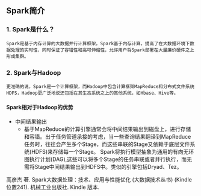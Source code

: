 ## Spark简介
### 1. Spark是什么？
    Spark是基于内存计算的大数据并行计算框架。Spark基于内存计算，提高了在大数据环境下数据处理的实时性，同时保证了容错性和高可伸缩性，允许用户将Spark部署在大量廉价硬件之上形成集群。

### 2. Spark与Hadoop

    更准确的说，Spark是一个计算框架，而Hadoop中包含计算框架MapReduce和分布式文件系统HDFS，Hadoop更广泛地说还包括在其生态系统之上的其他系统，如Hbase、Hive等。

#### Spark相对于Hadoop的优势
* 中间结果输出
    * 基于MapReduce的计算引擎通常会将中间结果输出到磁盘上，进行存储和容错。出于任务管道承接的考虑，当一些查询结果翻译到MapReduce任务时，往往会产生多个Stage，而这些串联的Stage又依赖于底层文件系统(HDFS)来存储每一个Stage。
    Spark将执行模型抽象为通用的有向无环图执行计划(DAG),这些可以将多个Stage的任务串联或者并行执行，而无需将Stage中间结果输出到HDFS中。类似的引擎包括Dryad、Tez。


高彦杰 著. Spark大数据处理：技术、应用与性能优化 (大数据技术丛书) (Kindle位置241). 机械工业出版社. Kindle 版本. 